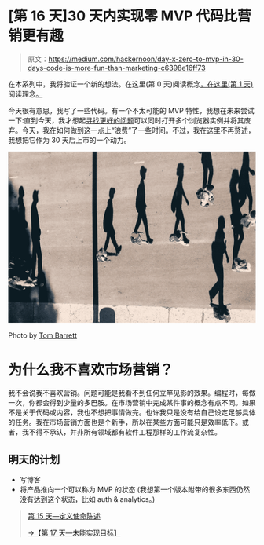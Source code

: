 # [第 16 天]30 天内实现零 MVP 代码比营销更有趣

> 原文：<https://medium.com/hackernoon/day-x-zero-to-mvp-in-30-days-code-is-more-fun-than-marketing-c6398e16ff73>

在本系列中，我将验证一个新的想法。在这里(第 0 天)阅读概念[，在这里(第 1 天)](/@EmilBruckner/day-0-zero-to-mvp-in-30-days-what-its-all-about-c39215a531f7)阅读理念[。](https://hackernoon.com/day-1-zero-to-mvp-in-30-days-idea-plan-69db96f62b3f)

今天很有意思，我写了一些代码。有一个不太可能的 MVP 特性，我想在未来尝试一下:直到今天，我才想起[寻找更好的问题](https://findbetterquestions.com/)可以同时打开多个浏览器实例并将其废弃。今天，我在如何做到这一点上“浪费”了一些时间。不过，我在这里不再赘述，我想把它作为 30 天后上市的一个动力。

![](img/a07d7a25167953cfc8b40985d22a2ff4.png)

Photo by [Tom Barrett](https://unsplash.com/photos/hvvRg72aXCw?utm_source=unsplash&utm_medium=referral&utm_content=creditCopyText)

# 为什么我不喜欢市场营销？

我不会说我不喜欢营销。问题可能是我看不到任何立竿见影的效果。编程时，每做一次，你都会得到少量的多巴胺。在市场营销中完成某件事的概念有点不同。如果不是关于代码或内容，我也不想把事情做完。也许我只是没有给自己设定足够具体的任务。我在市场营销方面也是个新手，所以在某些方面可能只是效率低下。或者，我不得不承认，并非所有领域都有软件工程那样的工作流复杂性。

## 明天的计划

*   写博客
*   将产品推向一个可以称为 MVP 的状态
    (我想第一个版本附带的很多东西仍然没有达到这个状态，比如 auth & analytics。)

> [第 15 天—定义使命陈述](/@EmilBruckner/day-15-zero-to-mvp-in-30-days-defining-the-mission-statement-8c9485110c3d)
> 
> [→【第 17 天—未能实现目标】](/@EmilBruckner/day-17-zero-to-mvp-in-30-days-not-hitting-my-goals-435b4bb56d07)